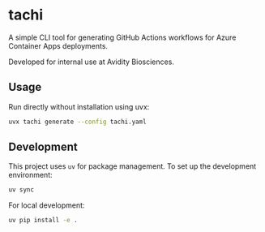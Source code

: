 # tachi

A simple CLI tool for generating GitHub Actions workflows for Azure Container Apps deployments.

Developed for internal use at Avidity Biosciences.

## Usage

Run directly without installation using uvx:

```bash
uvx tachi generate --config tachi.yaml
```

## Development

This project uses `uv` for package management. To set up the development environment:

```bash
uv sync
```

For local development:

```bash
uv pip install -e .
```